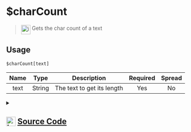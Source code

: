 # $charCount
> <img align="top" src="https://upload.wikimedia.org/wikipedia/commons/thumb/e/e4/Infobox_info_icon.svg/160px-Infobox_info_icon.svg.png?20150409153300" alt="image" width="25" height="auto"> Gets the char count of a text
## Usage
```
$charCount[text]
```
| Name | Type | Description | Required | Spread
| :---: | :---: | :---: | :---: | :---: |
text | String | The text to get its length | Yes | No
<details>
<summary>
    
## <img align="top" src="https://cdn4.iconfinder.com/data/icons/iconsimple-logotypes/512/github-512.png" alt="image" width="25" height="auto">  [Source Code](https://github.com/tryforge/ForgeScript-V2/blob/main/src/native/charCount.ts)
    
</summary>
    
```ts
import { ArgType, NativeFunction, Return } from "../structures"

export default new NativeFunction({
    name: "$charCount",
    version: "1.0.0",
    description: "Gets the char count of a text",
    brackets: true,
    unwrap: true,
    args: [
        {
            name: "text",
            description: "The text to get its length",
            rest: false,
            type: ArgType.String,
            required: true,
        },
    ],
    execute(ctx, [str]) {
        return Return.success(str.length)
    },
})

```
    
</details>